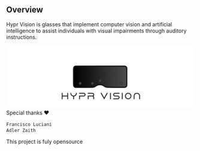 ## Overview
Hypr Vision is glasses that implement computer vision and artificial intelligence to assist individuals with visual impairments through auditory instructions.

<div align="center">

<img src="hypr-vision.jpg" alt="Snake logo">

</div
  
Special thanks ❤️
```
Francisco Luciani
Adler Zaith
```
This project is fuly opensource
